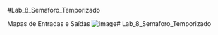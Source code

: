 #Lab_8_Semaforo_Temporizado

Mapas de Entradas e Saídas
![image](https://github.com/user-attachments/assets/e3a2792d-ed2c-4de0-9f30-a998b467d716)# Lab_8_Semaforo_Temporizado

